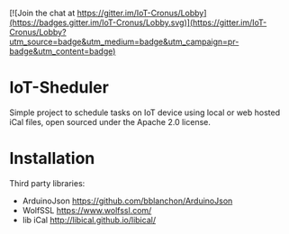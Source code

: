 [![Join the chat at https://gitter.im/IoT-Cronus/Lobby](https://badges.gitter.im/IoT-Cronus/Lobby.svg)](https://gitter.im/IoT-Cronus/Lobby?utm_source=badge&utm_medium=badge&utm_campaign=pr-badge&utm_content=badge)

# IoT-Sheduler

Simple project to schedule tasks on IoT device using local or web hosted iCal files, open sourced under the Apache 2.0 license.

# Installation

Third party libraries:
 * ArduinoJson https://github.com/bblanchon/ArduinoJson
 * WolfSSL https://www.wolfssl.com/
 * lib iCal http://libical.github.io/libical/

